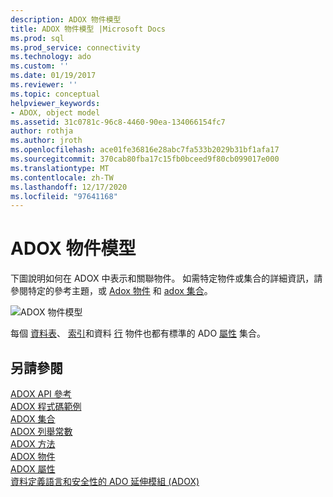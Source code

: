 ```yaml
---
description: ADOX 物件模型
title: ADOX 物件模型 |Microsoft Docs
ms.prod: sql
ms.prod_service: connectivity
ms.technology: ado
ms.custom: ''
ms.date: 01/19/2017
ms.reviewer: ''
ms.topic: conceptual
helpviewer_keywords:
- ADOX, object model
ms.assetid: 31c0781c-96c8-4460-90ea-134066154fc7
author: rothja
ms.author: jroth
ms.openlocfilehash: ace01fe36816e28abc7fa533b2029b31bf1afa17
ms.sourcegitcommit: 370cab80fba17c15fb0bceed9f80cb099017e000
ms.translationtype: MT
ms.contentlocale: zh-TW
ms.lasthandoff: 12/17/2020
ms.locfileid: "97641168"
---
```

# <a name="adox-object-model"></a>ADOX 物件模型
下圖說明如何在 ADOX 中表示和關聯物件。 如需特定物件或集合的詳細資訊，請參閱特定的參考主題，或 [Adox 物件](./adox-objects.md) 和 [adox 集合](./adox-collections.md)。  
  
 ![ADOX 物件模型](../../../ado/reference/adox-api/media/adox_object_model.gif "ADOX_object_model")  
  
 每個 [資料表](./table-object-adox.md)、 [索引](./index-object-adox.md)和資料 [行](./column-object-adox.md) 物件也都有標準的 ADO [屬性](../ado-api/properties-collection-ado.md) 集合。  
  
## <a name="see-also"></a>另請參閱  
 [ADOX API 參考]()   
 [ADOX 程式碼範例](./adox-code-examples.md)   
 [ADOX 集合](./adox-collections.md)   
 [ADOX 列舉常數](./adox-enumerated-constants.md)   
 [ADOX 方法](./adox-methods.md)   
 [ADOX 物件](./adox-objects.md)   
 [ADOX 屬性](./adox-properties.md)   
 [資料定義語言和安全性的 ADO 延伸模組 (ADOX)](../../guide/extensions/ado-extensions-for-data-definition-language-and-security-adox.md)